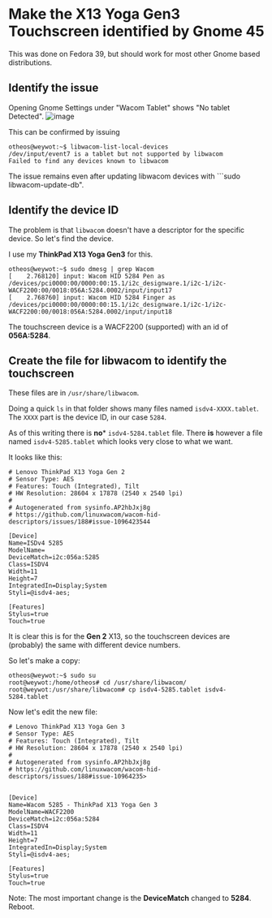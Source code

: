 # Make the X13 Yoga Gen3 Touchscreen identified by Gnome 45
This was done on Fedora 39, but should work for most other Gnome based distributions.

## Identify the issue
Opening Gnome Settings under "Wacom Tablet" shows "No tablet Detected".
![image](https://github.com/spxak1/weywot/assets/29977030/b109553c-2062-4ee5-835d-22aa53803f9b)


This can be confirmed by issuing
~~~
otheos@weywot:~$ libwacom-list-local-devices 
/dev/input/event7 is a tablet but not supported by libwacom
Failed to find any devices known to libwacom
~~~

The issue remains even after updating libwacom devices with ```sudo libwacom-update-db".

## Identify the device ID
The problem is that ```libwacom``` doesn't have a descriptor for the specific device. 
So let's find the device.

I use my **ThinkPad X13 Yoga Gen3** for this.

~~~
otheos@weywot:~$ sudo dmesg | grep Wacom
[    2.768120] input: Wacom HID 5284 Pen as /devices/pci0000:00/0000:00:15.1/i2c_designware.1/i2c-1/i2c-WACF2200:00/0018:056A:5284.0002/input/input17
[    2.768760] input: Wacom HID 5284 Finger as /devices/pci0000:00/0000:00:15.1/i2c_designware.1/i2c-1/i2c-WACF2200:00/0018:056A:5284.0002/input/input18
~~~

The touchscreen device is a WACF2200 (supported) with an id of **056A:5284**.

## Create the file for libwacom to identify the touchscreen
These files are in ```/usr/share/libwacom```.

Doing a quick ```ls``` in that folder shows many files named ```isdv4-XXXX.tablet```. 
The ```XXXX``` part is the device ID, in our case ```5284```. 

As of this writing there is **no*** ```isdv4-5284.tablet``` file.
There **is** however a file named ```isdv4-5285.tablet``` which looks very close to what we want. 

It looks like this:
~~~
# Lenovo ThinkPad X13 Yoga Gen 2
# Sensor Type: AES
# Features: Touch (Integrated), Tilt
# HW Resolution: 28604 x 17878 (2540 x 2540 lpi)
#
# Autogenerated from sysinfo.AP2hbJxj8g
# https://github.com/linuxwacom/wacom-hid-descriptors/issues/188#issue-1096423544

[Device]
Name=ISDv4 5285
ModelName=
DeviceMatch=i2c:056a:5285
Class=ISDV4
Width=11
Height=7
IntegratedIn=Display;System
Styli=@isdv4-aes;

[Features]
Stylus=true
Touch=true
~~~

It is clear this is for the **Gen 2** X13, so the touchscreen devices are (probably) the same with different device numbers.

So let's make a copy:
~~~
otheos@weywot:~$ sudo su
root@weywot:/home/otheos# cd /usr/share/libwacom/
root@weywot:/usr/share/libwacom# cp isdv4-5285.tablet isdv4-5284.tablet
~~~

Now let's edit the new file:
~~~
# Lenovo ThinkPad X13 Yoga Gen 3
# Sensor Type: AES
# Features: Touch (Integrated), Tilt
# HW Resolution: 28604 x 17878 (2540 x 2540 lpi)
#
# Autogenerated from sysinfo.AP2hbJxj8g
# https://github.com/linuxwacom/wacom-hid-descriptors/issues/188#issue-10964235>


[Device]
Name=Wacom 5285	- ThinkPad X13 Yoga Gen	3
ModelName=WACF2200
DeviceMatch=i2c:056a:5284
Class=ISDV4
Width=11
Height=7
IntegratedIn=Display;System
Styli=@isdv4-aes;

[Features]
Stylus=true
Touch=true
~~~

Note: The most important change is the **DeviceMatch** changed to **5284**.
Reboot.
